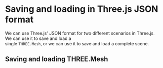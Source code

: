# Saving and loading in Three.js JSON format
We can use Three.js' JSON format for two different scenarios in Three.js. We can use it to save and load a <br>
single `THREE.Mesh`, or we can use it to save and load a complete scene.

## Saving and loading THREE.Mesh